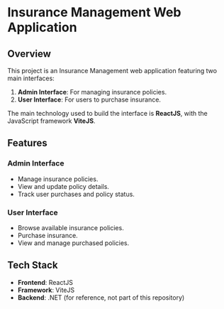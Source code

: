 # Insurance Management Web Application

## Overview

This project is an Insurance Management web application featuring two main interfaces:
1. **Admin Interface**: For managing insurance policies.
2. **User Interface**: For users to purchase insurance.

The main technology used to build the interface is **ReactJS**, with the JavaScript framework **ViteJS**.

## Features

### Admin Interface
- Manage insurance policies.
- View and update policy details.
- Track user purchases and policy status.

### User Interface
- Browse available insurance policies.
- Purchase insurance.
- View and manage purchased policies.

## Tech Stack

- **Frontend**: ReactJS
- **Framework**: ViteJS
- **Backend**: .NET (for reference, not part of this repository)
